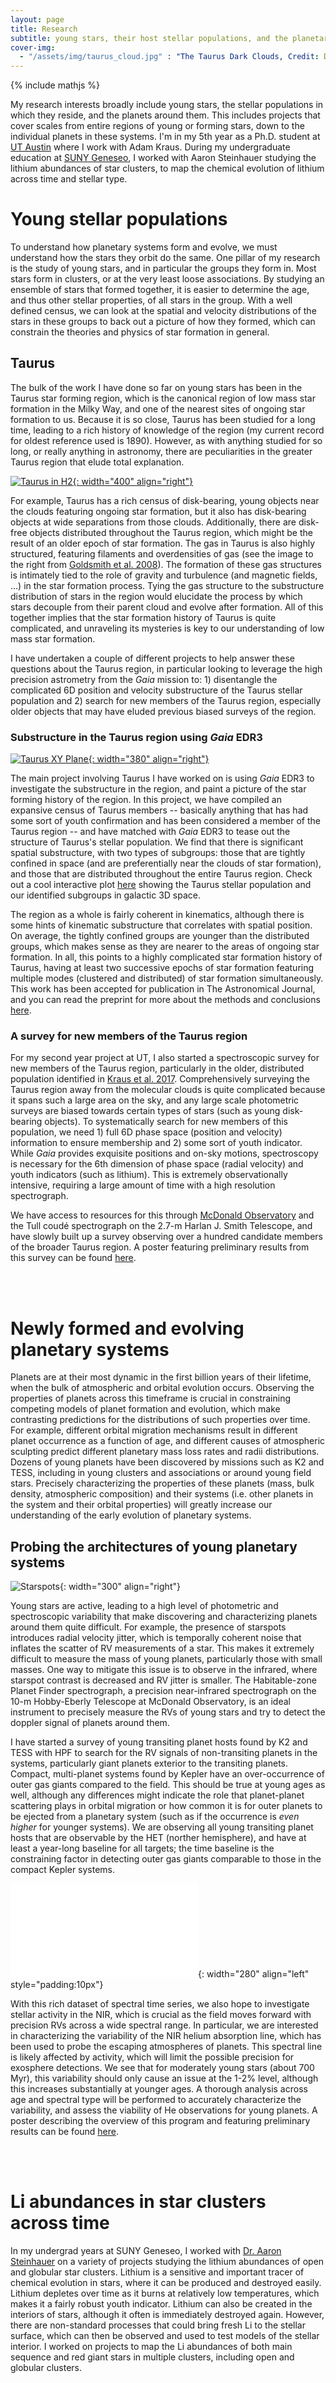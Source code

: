 ```yaml
---
layout: page
title: Research
subtitle: young stars, their host stellar populations, and the planetary systems around them
cover-img:
  - "/assets/img/taurus_cloud.jpg" : "The Taurus Dark Clouds, Credit: Digitized Sky Survey 2"
---
```

{% include mathjs %}

My research interests broadly include young stars, the stellar populations in which they reside, and the planets around them. This includes projects that cover scales from entire regions of young or forming stars, down to the individual planets in these systems. I'm in my 5th year as a Ph.D. student at [UT Austin](https://astronomy.utexas.edu) where I work with Adam Kraus. During my undergraduate education at [SUNY Geneseo](https://www.geneseo.edu/physics), I worked with Aaron Steinhauer studying the lithium abundances of star clusters, to map the chemical evolution of lithium across time and stellar type.

# Young stellar populations

To understand how planetary systems form and evolve, we must understand how the stars they orbit do the same. One pillar of my research is the study of young stars, and in particular the groups they form in. Most stars form in clusters, or at the very least loose associations. By studying an ensemble of stars that formed together, it is easier to determine the age, and thus other stellar properties, of all stars in the group. With a well defined census, we can look at the spatial and velocity distributions of the stars in these groups to back out a picture of how they formed, which can constrain the theories and physics of star formation in general.

## Taurus

The bulk of the work I have done so far on young stars has been in the Taurus star forming region, which is the canonical region of low mass star formation in the Milky Way, and one of the nearest sites of ongoing star formation to us. Because it is so close, Taurus has been studied for a long time, leading to a rich history of knowledge of the region (my current record for oldest reference used is 1890). However, as with anything studied for so long, or really anything in astronomy, there are peculiarities in the greater Taurus region that elude total explanation.

[![Taurus in H2](/assets/img/taurus_h2.png){: width="400" align="right"}](https://ui.adsabs.harvard.edu/abs/2008ApJ...680..428G/abstract)

For example, Taurus has a rich census of disk-bearing, young objects near the clouds featuring ongoing star formation, but it also has disk-bearing objects at wide separations from those clouds. Additionally, there are disk-free objects distributed throughout the Taurus region, which might be the result of an older epoch of star formation. The gas in Taurus is also highly structured, featuring filaments and overdensities of gas (see the image to the right from [Goldsmith et al. 2008](https://ui.adsabs.harvard.edu/abs/2008ApJ...680..428G/abstract)). The formation of these gas structures is intimately tied to the role of gravity and turbulence (and magnetic fields, ...) in the star formation process. Tying the gas structure to the substructure distribution of stars in the region would elucidate the process by which stars decouple from their parent cloud and evolve after formation. All of this together implies that the star formation history of Taurus is quite complicated, and unraveling its mysteries is key to our understanding of low mass star formation.

I have undertaken a couple of different projects to help answer these questions about the Taurus region, in particular looking to leverage the high precision astrometry from the *Gaia* mission to: 1) disentangle the complicated 6D position and velocity substructure of the Taurus stellar population and 2) search for new members of the Taurus region, especially older objects that may have eluded previous biased surveys of the region.

### Substructure in the Taurus region using *Gaia* EDR3

[![Taurus XY Plane](/assets/img/taurus_xyplane.png){: width="380" align="right"}](/taurus_interactive_3d)

The main project involving Taurus I have worked on is using *Gaia* EDR3 to investigate the substructure in the region, and paint a picture of the star forming history of the region. In this project, we have compiled an expansive census of Taurus members -- basically anything that has had some sort of youth confirmation and has been considered a member of the Taurus region -- and have matched with *Gaia* EDR3 to tease out the structure of Taurus's stellar population. We find that there is significant spatial substructure, with two types of subgroups: those that are tightly confined in space (and are preferentially near the clouds of star formation), and those that are distributed throughout the entire Taurus region. Check out a cool interactive plot [here](/taurus_interactive_3d) showing the Taurus stellar population and our identified subgroups in galactic 3D space.

The region as a whole is fairly coherent in kinematics, although there is some hints of kinematic substructure that correlates with spatial position. On average, the tightly confined groups are younger than the distributed groups, which makes sense as they are nearer to the areas of ongoing star formation. In all, this points to a highly complicated star formation history of Taurus, having at least two successive epochs of star formation featuring multiple modes (clustered and distributed) of star formation simultaneously. This work has been accepted for publication in The Astronomical Journal, and you can read the preprint for more about the methods and conclusions [here](https://arxiv.org/abs/2105.13370).

### A survey for new members of the Taurus region

For my second year project at UT, I also started a spectroscopic survey for new members of the Taurus region, particularly in the older, distributed population identified in [Kraus et al. 2017](https://ui.adsabs.harvard.edu/abs/2017ApJ...838..150K/abstract). Comprehensively surveying the Taurus region away from the molecular clouds is quite complicated because it spans such a large area on the sky, and any large scale photometric surveys are biased towards certain types of stars (such as young disk-bearing objects). To systematically search for new members of this population, we need 1) full 6D phase space (position and velocity) information to ensure membership and 2) some sort of youth indicator. While *Gaia* provides exquisite positions and on-sky motions, spectroscopy is necessary for the 6th dimension of phase space (radial velocity) and youth indicators (such as lithium). This is extremely observationally intensive, requiring a large amount of time with a high resolution spectrograph.

We have access to resources for this through [McDonald Observatory](https://mcdonald.utexas.edu) and the Tull coudé spectrograph on the 2.7-m Harlan J. Smith Telescope, and have slowly built up a survey observing over a hundred candidate members of the broader Taurus region. A poster featuring preliminary results from this survey can be found [here](/assets/pubs/poster_coolstars20.pdf).

<br/><br/>

# Newly formed and evolving planetary systems

Planets are at their most dynamic in the first billion years of their lifetime, when the bulk of atmospheric and orbital evolution occurs. Observing the properties of planets across this timeframe is crucial in constraining competing models of planet formation and evolution, which make contrasting predictions for the distributions of such properties over time. For example, different orbital migration mechanisms result in different planet occurrence as a function of age, and different causes of atmospheric sculpting predict different planetary mass loss rates and radii distributions. Dozens of young planets have been discovered by missions such as K2 and TESS, including in young clusters and associations or around young field stars. Precisely characterizing the properties of these planets (mass, bulk density, atmospheric composition) and their systems (i.e. other planets in the system and their orbital properties) will greatly increase our understanding of the early evolution of planetary systems.

## Probing the architectures of young planetary systems

![Starspots](/assets/img/starspot.gif){: width="300" align="right"}

Young stars are active, leading to a high level of photometric and spectroscopic variability that make discovering and characterizing planets around them quite difficult. For example, the presence of starspots introduces radial velocity jitter, which is temporally coherent noise that inflates the scatter of RV measurements of a star. This makes it extremely difficult to measure the mass of young planets, particularly those with small masses. One way to mitigate this issue is to observe in the infrared, where starspot contrast is decreased and RV jitter is smaller. The Habitable-zone Planet Finder spectrograph, a precision near-infrared spectrograph on the 10-m Hobby-Eberly Telescope at McDonald Observatory, is an ideal instrument to precisely measure the RVs of young stars and try to detect the doppler signal of planets around them.

I have started a survey of young transiting planet hosts found by K2 and TESS with HPF to search for the RV signals of non-transiting planets in the systems, particularly giant planets exterior to the transiting planets. Compact, multi-planet systems found by Kepler have an over-occurrence of outer gas giants compared to the field. This should be true at young ages as well, although any differences might indicate the role that planet-planet scattering plays in orbital migration or how common it is for outer planets to be ejected from a planetary system (such as if the occurrence is *even higher* for younger systems). We are observing all young transiting planet hosts that are observable by the HET (norther hemisphere), and have at least a year-long baseline for all targets; the time baseline is the constraining factor in detecting outer gas giants comparable to those in the compact Kepler systems.

![K2-136 He](/assets/img/k2136_helium.pdf){: width="280" align="left" style="padding:10px"}

With this rich dataset of spectral time series, we also hope to investigate stellar activity in the NIR, which is crucial as the field moves forward with precision RVs across a wide spectral range. In particular, we are interested in characterizing the variability of the NIR helium absorption line, which has been used to probe the escaping atmospheres of planets. This spectral line is likely affected by activity, which will limit the possible precision for exosphere detections. We see that for moderately young stars (about 700 Myr), this variability should only cause an issue at the 1-2% level, although this increases substantially at younger ages. A thorough analysis across age and spectral type will be performed to accurately characterize the variability, and assess the viability of He observations for young planets. A poster describing the overview of this program and featuring preliminary results can be found [here](/assets/pubs/poster_exss4.pdf).

<br/><br/>

# Li abundances in star clusters across time

In my undergrad years at SUNY Geneseo, I worked with [Dr. Aaron Steinhauer](https://www.geneseo.edu/steinhauer) on a variety of projects studying the lithium abundances of open and globular star clusters. Lithium is a sensitive and important tracer of chemical evolution in stars, where it can be produced and destroyed easily. Lithium depletes over time as it burns at relatively low temperatures, which makes it a fairly robust youth indicator. Lithium can also be created in the interiors of stars, although it often is immediately destroyed again. However, there are non-standard processes that could bring fresh Li to the stellar surface, which can then be observed and used to test models of the stellar interior. I worked on projects to map the Li abundances of both main sequence and red giant stars in multiple clusters, including open and globular clusters.
